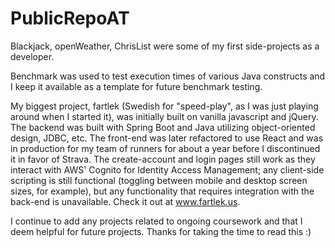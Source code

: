 # PublicRepoAT

Blackjack, openWeather, ChrisList were some of my first side-projects as a developer.

Benchmark was used to test execution times of various Java constructs and I keep it available as a template for future benchmark testing.

My biggest project, fartlek (Swedish for "speed-play", as I was just playing around when I started it), was initially built on vanilla javascript and jQuery. The backend was built with Spring Boot and Java utilizing object-oriented design, JDBC, etc. The front-end was later refactored to use React and was in production for my team of runners for about a year before I discontinued it in favor of Strava. The create-account and login pages still work as they interact with AWS' Cognito for Identity Access Management; any client-side scripting is still functional (toggling between mobile and desktop screen sizes, for example), but any functionality that requires integration with the back-end is unavailable. Check it out at www.fartlek.us.

I continue to add any projects related to ongoing coursework and that I deem helpful for future projects. Thanks for taking the time to read this :)
